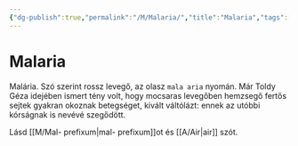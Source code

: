 ```yaml
---
{"dg-publish":true,"permalink":"/M/Malaria/","title":"Malaria","tags":["dg_uploaded"],"created":"2023-11-22T01:21","updated":"2023-11-22T01:21"}
---
```



# Malaria

Malária. Szó szerint rossz levegő, az olasz `mala aria` nyomán. Már Toldy Géza idejében ismert tény volt, hogy mocsaras levegőben hemzsegő fertős sejtek gyakran okoznak betegséget, kivált váltólázt: ennek az utóbbi kórságnak is nevévé szegődött.  

Lásd [[M/Mal- prefixum\|mal- prefixum]]ot és [[A/Air\|air]] szót.   